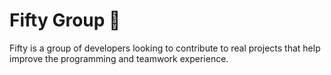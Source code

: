 # Fifty Group 🚀
Fifty is a group of developers looking to contribute to real projects that help improve the programming and teamwork experience.
